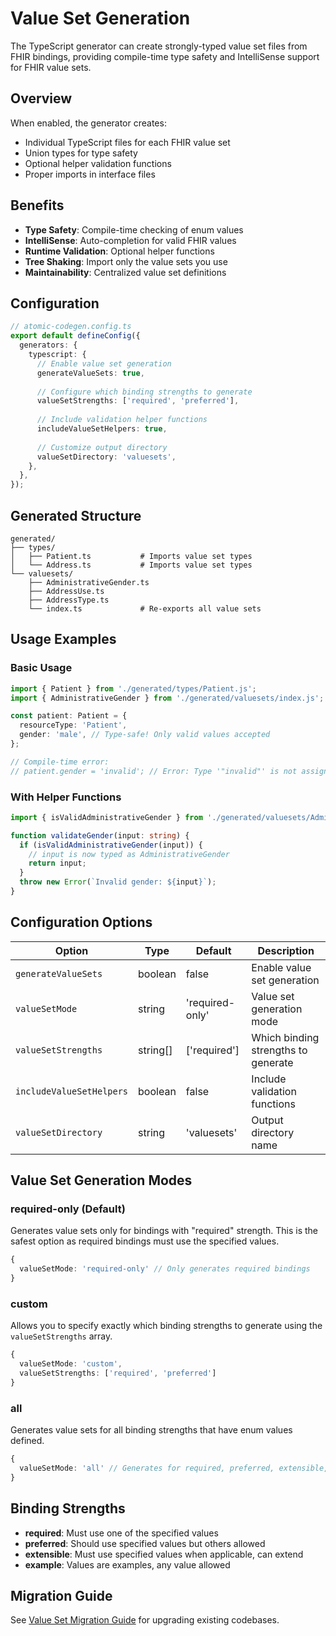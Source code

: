 # Value Set Generation

The TypeScript generator can create strongly-typed value set files from FHIR bindings, providing compile-time type safety and IntelliSense support for FHIR value sets.

## Overview

When enabled, the generator creates:
- Individual TypeScript files for each FHIR value set
- Union types for type safety
- Optional helper validation functions
- Proper imports in interface files

## Benefits

- **Type Safety**: Compile-time checking of enum values
- **IntelliSense**: Auto-completion for valid FHIR values
- **Runtime Validation**: Optional helper functions
- **Tree Shaking**: Import only the value sets you use
- **Maintainability**: Centralized value set definitions

## Configuration

```typescript
// atomic-codegen.config.ts
export default defineConfig({
  generators: {
    typescript: {
      // Enable value set generation
      generateValueSets: true,
      
      // Configure which binding strengths to generate
      valueSetStrengths: ['required', 'preferred'],
      
      // Include validation helper functions
      includeValueSetHelpers: true,
      
      // Customize output directory
      valueSetDirectory: 'valuesets',
    },
  },
});
```

## Generated Structure

```
generated/
├── types/
│   ├── Patient.ts           # Imports value set types
│   └── Address.ts           # Imports value set types
└── valuesets/
    ├── AdministrativeGender.ts
    ├── AddressUse.ts
    ├── AddressType.ts
    └── index.ts             # Re-exports all value sets
```

## Usage Examples

### Basic Usage
```typescript
import { Patient } from './generated/types/Patient.js';
import { AdministrativeGender } from './generated/valuesets/index.js';

const patient: Patient = {
  resourceType: 'Patient',
  gender: 'male', // Type-safe! Only valid values accepted
};

// Compile-time error:
// patient.gender = 'invalid'; // Error: Type '"invalid"' is not assignable
```

### With Helper Functions
```typescript
import { isValidAdministrativeGender } from './generated/valuesets/AdministrativeGender.js';

function validateGender(input: string) {
  if (isValidAdministrativeGender(input)) {
    // input is now typed as AdministrativeGender
    return input;
  }
  throw new Error(`Invalid gender: ${input}`);
}
```

## Configuration Options

| Option | Type | Default | Description |
|--------|------|---------|-------------|
| `generateValueSets` | boolean | false | Enable value set generation |
| `valueSetMode` | string | 'required-only' | Value set generation mode |
| `valueSetStrengths` | string[] | ['required'] | Which binding strengths to generate |
| `includeValueSetHelpers` | boolean | false | Include validation functions |
| `valueSetDirectory` | string | 'valuesets' | Output directory name |

## Value Set Generation Modes

### required-only (Default)
Generates value sets only for bindings with "required" strength. This is the safest option as required bindings must use the specified values.

```typescript
{
  valueSetMode: 'required-only' // Only generates required bindings
}
```

### custom
Allows you to specify exactly which binding strengths to generate using the `valueSetStrengths` array.

```typescript
{
  valueSetMode: 'custom',
  valueSetStrengths: ['required', 'preferred']
}
```

### all
Generates value sets for all binding strengths that have enum values defined.

```typescript
{
  valueSetMode: 'all' // Generates for required, preferred, extensible, example
}
```

## Binding Strengths

- **required**: Must use one of the specified values
- **preferred**: Should use specified values but others allowed
- **extensible**: Must use specified values when applicable, can extend
- **example**: Values are examples, any value allowed

## Migration Guide

See [Value Set Migration Guide](../migration/value-set-migration.md) for upgrading existing codebases.